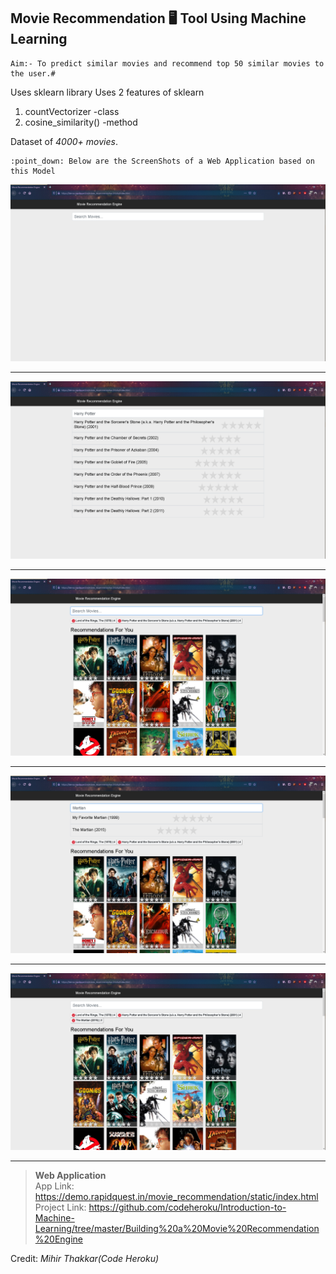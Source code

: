 ## Movie Recommendation :desktop_computer: Tool Using Machine Learning ##

	Aim:- To predict similar movies and recommend top 50 similar movies to the user.#

Uses sklearn library 
Uses 2 features of sklearn 
 1. countVectorizer -class 
 2. cosine_similarity() -method
	
Dataset of  _4000+ movies_. 
<br />

	:point_down: Below are the ScreenShots of a Web Application based on this Model
	
	
![Movie Recommendation Model](Images/1.png)
<hr />

![Movie Recommendation Model](Images/2.png)
<hr />

![Movie Recommendation Model](Images/4.png)
<hr />

![Movie Recommendation Model](Images/5.png)
<hr />

![Movie Recommendation Model](Images/6.png)
<hr />


> **Web Application**  
  App Link: https://demo.rapidquest.in/movie_recommendation/static/index.html
  Project Link: https://github.com/codeheroku/Introduction-to-Machine-Learning/tree/master/Building%20a%20Movie%20Recommendation%20Engine

Credit: _Mihir Thakkar(Code Heroku)_
